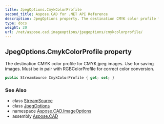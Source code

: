 ```yaml
---
title: JpegOptions.CmykColorProfile
second_title: Aspose.CAD for .NET API Reference
description: JpegOptions property. The destination CMYK color profile for CMYK jpeg images. Use for saving images. Must be in pair with RGBColorProfile for correct color conversion
type: docs
weight: 20
url: /net/aspose.cad.imageoptions/jpegoptions/cmykcolorprofile/
---
```

## JpegOptions.CmykColorProfile property

The destination CMYK color profile for CMYK jpeg images. Use for saving images. Must be in pair with RGBColorProfile for correct color conversion.

```csharp
public StreamSource CmykColorProfile { get; set; }
```

### See Also

* class [StreamSource](../../../aspose.cad.sources/streamsource/)
* class [JpegOptions](../)
* namespace [Aspose.CAD.ImageOptions](../../jpegoptions/)
* assembly [Aspose.CAD](../../../)


